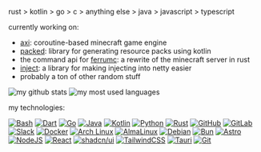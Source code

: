 rust > kotlin > go > c > anything else > java > javascript > typescript

currently working on:

- [axi](https://github.com/radstevee/axi): coroutine-based minecraft game engine
- [packed](https://github.com/radstevee/packed): library for generating resource packs using kotlin
- the command api for [ferrumc](https://github.com/ferrumc-rs/ferrumc): a rewrite of the minecraft server in rust
- [inject](https://github.com/mcbrawls/inject): a library for making injecting into netty easier
- probably a ton of other random stuff

![my github stats](https://github-readme-stats-woad-ten-62.vercel.app/api/?username=radstevee&layout=compact&theme=radical)
![my most used languages](https://github-readme-stats-woad-ten-62.vercel.app/api/top-langs?username=radstevee&layout=compact&theme=radical&exclude_repo=dotfiles&size_weight=1.0&count_weight=0.5)


my technologies:

[![Bash](https://img.shields.io/badge/Bash-4EAA25?logo=gnubash&logoColor=fff)](#)
[![Dart](https://img.shields.io/badge/Dart-%230175C2.svg?logo=dart&logoColor=white)](#)
[![Go](https://img.shields.io/badge/Go-%2300ADD8.svg?&logo=go&logoColor=white)](#)
[![Java](https://img.shields.io/badge/Java-%23ED8B00.svg?logo=openjdk&logoColor=white)](#)
[![Kotlin](https://img.shields.io/badge/Kotlin-%237F52FF.svg?logo=kotlin&logoColor=white)](#)
[![Python](https://img.shields.io/badge/Python-3776AB?logo=python&logoColor=fff)](#)
[![Rust](https://img.shields.io/badge/Rust-%23000000.svg?e&logo=rust&logoColor=white)](#)
[![GitHub](https://img.shields.io/badge/GitHub-%23121011.svg?logo=github&logoColor=white)](#)
[![GitLab](https://img.shields.io/badge/GitLab-FC6D26?logo=gitlab&logoColor=fff)](#)
[![Slack](https://img.shields.io/badge/Slack-4A154B?logo=slack&logoColor=fff)](#)
[![Docker](https://img.shields.io/badge/Docker-2496ED?logo=docker&logoColor=fff)](#)
[![Arch Linux](https://img.shields.io/badge/Arch%20Linux-1793D1?logo=arch-linux&logoColor=fff)](#)
[![AlmaLinux](https://img.shields.io/badge/AlmaLinux-000?logo=almalinux&logoColor=fff)](#)
[![Debian](https://img.shields.io/badge/Debian-A81D33?logo=debian&logoColor=fff)](#)
[![Bun](https://img.shields.io/badge/Bun-000?logo=bun&logoColor=fff)](#)
[![Astro](https://img.shields.io/badge/Astro-BC52EE?logo=astro&logoColor=fff)](#)
[![NodeJS](https://img.shields.io/badge/Node.js-6DA55F?logo=node.js&logoColor=white)](#)
[![React](https://img.shields.io/badge/React-%2320232a.svg?logo=react&logoColor=%2361DAFB)](#)
[![shadcn/ui](https://img.shields.io/badge/shadcn%2Fui-000?logo=shadcnui&logoColor=fff)](#)
[![TailwindCSS](https://img.shields.io/badge/Tailwind%20CSS-%2338B2AC.svg?logo=tailwind-css&logoColor=white)](#)
[![Tauri](https://img.shields.io/badge/Tauri-24C8D8?logo=tauri&logoColor=fff)](#)
[![Git](https://img.shields.io/badge/Git-F05032?logo=git&logoColor=fff)](#)

